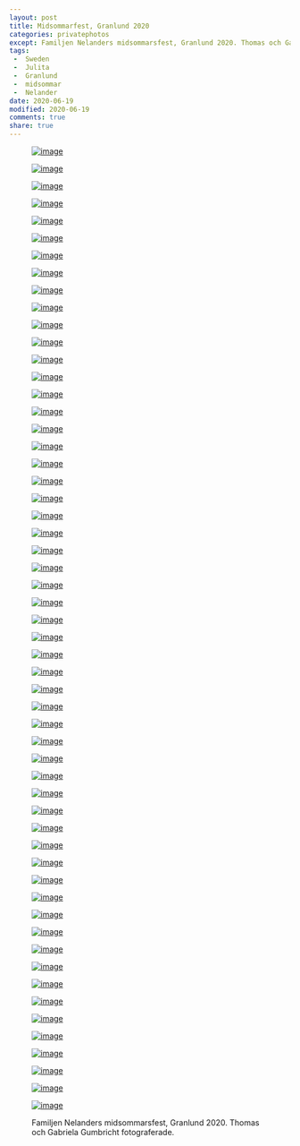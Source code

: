 ```yaml
---
layout: post
title: Midsommarfest, Granlund 2020
categories: privatephotos
except: Familjen Nelanders midsommarsfest, Granlund 2020. Thomas och Gabriela Gumbricht fotograferade
tags:
 -  Sweden
 -  Julita
 -  Granlund
 -  midsommar
 -  Nelander
date: 2020-06-19
modified: 2020-06-19
comments: true
share: true
---
```



<figure class='third'>

<a href="../../photos/se_20200619_midsommar-julita/se_20200619_midsommar-julita_m_DSC_3770.jpg"><img src="../../photos/se_20200619_midsommar-julita/se_20200619_midsommar-julita_m_DSC_3770.jpg" alt="image"></a>

<a href="../../photos/se_20200619_midsommar-julita/se_20200619_midsommar-julita_m_DSC_3773.jpg"><img src="../../photos/se_20200619_midsommar-julita/se_20200619_midsommar-julita_m_DSC_3773.jpg" alt="image"></a>

<a href="../../photos/se_20200619_midsommar-julita/se_20200619_midsommar-julita_m_DSC_3774.jpg"><img src="../../photos/se_20200619_midsommar-julita/se_20200619_midsommar-julita_m_DSC_3774.jpg" alt="image"></a>

<a href="../../photos/se_20200619_midsommar-julita/se_20200619_midsommar-julita_m_DSC_3775.jpg"><img src="../../photos/se_20200619_midsommar-julita/se_20200619_midsommar-julita_m_DSC_3775.jpg" alt="image"></a>

<a href="../../photos/se_20200619_midsommar-julita/se_20200619_midsommar-julita_m_DSC_3776.jpg"><img src="../../photos/se_20200619_midsommar-julita/se_20200619_midsommar-julita_m_DSC_3776.jpg" alt="image"></a>

<a href="../../photos/se_20200619_midsommar-julita/se_20200619_midsommar-julita_m_DSC_3779.jpg"><img src="../../photos/se_20200619_midsommar-julita/se_20200619_midsommar-julita_m_DSC_3779.jpg" alt="image"></a>

<a href="../../photos/se_20200619_midsommar-julita/se_20200619_midsommar-julita_m_DSC_3780.jpg"><img src="../../photos/se_20200619_midsommar-julita/se_20200619_midsommar-julita_m_DSC_3780.jpg" alt="image"></a>

<a href="../../photos/se_20200619_midsommar-julita/se_20200619_midsommar-julita_m_DSC_3781.jpg"><img src="../../photos/se_20200619_midsommar-julita/se_20200619_midsommar-julita_m_DSC_3781.jpg" alt="image"></a>

<a href="../../photos/se_20200619_midsommar-julita/se_20200619_midsommar-julita_m_DSC_3782.jpg"><img src="../../photos/se_20200619_midsommar-julita/se_20200619_midsommar-julita_m_DSC_3782.jpg" alt="image"></a>

<a href="../../photos/se_20200619_midsommar-julita/se_20200619_midsommar-julita_m_DSC_3783.jpg"><img src="../../photos/se_20200619_midsommar-julita/se_20200619_midsommar-julita_m_DSC_3783.jpg" alt="image"></a>

<a href="../../photos/se_20200619_midsommar-julita/se_20200619_midsommar-julita_m_DSC_3786.jpg"><img src="../../photos/se_20200619_midsommar-julita/se_20200619_midsommar-julita_m_DSC_3786.jpg" alt="image"></a>

<a href="../../photos/se_20200619_midsommar-julita/se_20200619_midsommar-julita_m_DSC_3787.jpg"><img src="../../photos/se_20200619_midsommar-julita/se_20200619_midsommar-julita_m_DSC_3787.jpg" alt="image"></a>

<a href="../../photos/se_20200619_midsommar-julita/se_20200619_midsommar-julita_m_DSC_3788.jpg"><img src="../../photos/se_20200619_midsommar-julita/se_20200619_midsommar-julita_m_DSC_3788.jpg" alt="image"></a>

<a href="../../photos/se_20200619_midsommar-julita/se_20200619_midsommar-julita_m_DSC_3791.jpg"><img src="../../photos/se_20200619_midsommar-julita/se_20200619_midsommar-julita_m_DSC_3791.jpg" alt="image"></a>

<a href="../../photos/se_20200619_midsommar-julita/se_20200619_midsommar-julita_m_DSC_3792.jpg"><img src="../../photos/se_20200619_midsommar-julita/se_20200619_midsommar-julita_m_DSC_3792.jpg" alt="image"></a>

<a href="../../photos/se_20200619_midsommar-julita/se_20200619_midsommar-julita_m_DSC_3797.jpg"><img src="../../photos/se_20200619_midsommar-julita/se_20200619_midsommar-julita_m_DSC_3797.jpg" alt="image"></a>

<a href="../../photos/se_20200619_midsommar-julita/se_20200619_midsommar-julita_m_DSC_3798.jpg"><img src="../../photos/se_20200619_midsommar-julita/se_20200619_midsommar-julita_m_DSC_3798.jpg" alt="image"></a>

<a href="../../photos/se_20200619_midsommar-julita/se_20200619_midsommar-julita_m_DSC_3800.jpg"><img src="../../photos/se_20200619_midsommar-julita/se_20200619_midsommar-julita_m_DSC_3800.jpg" alt="image"></a>

<a href="../../photos/se_20200619_midsommar-julita/se_20200619_midsommar-julita_m_DSC_3805.jpg"><img src="../../photos/se_20200619_midsommar-julita/se_20200619_midsommar-julita_m_DSC_3805.jpg" alt="image"></a>

<a href="../../photos/se_20200619_midsommar-julita/se_20200619_midsommar-julita_m_DSC_3807.jpg"><img src="../../photos/se_20200619_midsommar-julita/se_20200619_midsommar-julita_m_DSC_3807.jpg" alt="image"></a>

<a href="../../photos/se_20200619_midsommar-julita/se_20200619_midsommar-julita_m_DSC_3811.jpg"><img src="../../photos/se_20200619_midsommar-julita/se_20200619_midsommar-julita_m_DSC_3811.jpg" alt="image"></a>

<a href="../../photos/se_20200619_midsommar-julita/se_20200619_midsommar-julita_m_DSC_3813.jpg"><img src="../../photos/se_20200619_midsommar-julita/se_20200619_midsommar-julita_m_DSC_3813.jpg" alt="image"></a>

<a href="../../photos/se_20200619_midsommar-julita/se_20200619_midsommar-julita_m_DSC_3816.jpg"><img src="../../photos/se_20200619_midsommar-julita/se_20200619_midsommar-julita_m_DSC_3816.jpg" alt="image"></a>

<a href="../../photos/se_20200619_midsommar-julita/se_20200619_midsommar-julita_m_DSC_3817.jpg"><img src="../../photos/se_20200619_midsommar-julita/se_20200619_midsommar-julita_m_DSC_3817.jpg" alt="image"></a>

<a href="../../photos/se_20200619_midsommar-julita/se_20200619_midsommar-julita_m_DSC_3821.jpg"><img src="../../photos/se_20200619_midsommar-julita/se_20200619_midsommar-julita_m_DSC_3821.jpg" alt="image"></a>

<a href="../../photos/se_20200619_midsommar-julita/se_20200619_midsommar-julita_m_DSC_3823.jpg"><img src="../../photos/se_20200619_midsommar-julita/se_20200619_midsommar-julita_m_DSC_3823.jpg" alt="image"></a>

<a href="../../photos/se_20200619_midsommar-julita/se_20200619_midsommar-julita_m_DSC_3824.jpg"><img src="../../photos/se_20200619_midsommar-julita/se_20200619_midsommar-julita_m_DSC_3824.jpg" alt="image"></a>

<a href="../../photos/se_20200619_midsommar-julita/se_20200619_midsommar-julita_m_DSC_3826.jpg"><img src="../../photos/se_20200619_midsommar-julita/se_20200619_midsommar-julita_m_DSC_3826.jpg" alt="image"></a>

<a href="../../photos/se_20200619_midsommar-julita/se_20200619_midsommar-julita_m_DSC_3829.jpg"><img src="../../photos/se_20200619_midsommar-julita/se_20200619_midsommar-julita_m_DSC_3829.jpg" alt="image"></a>

<a href="../../photos/se_20200619_midsommar-julita/se_20200619_midsommar-julita_m_DSC_3831.jpg"><img src="../../photos/se_20200619_midsommar-julita/se_20200619_midsommar-julita_m_DSC_3831.jpg" alt="image"></a>

<a href="../../photos/se_20200619_midsommar-julita/se_20200619_midsommar-julita_m_DSC_3833.jpg"><img src="../../photos/se_20200619_midsommar-julita/se_20200619_midsommar-julita_m_DSC_3833.jpg" alt="image"></a>

<a href="../../photos/se_20200619_midsommar-julita/se_20200619_midsommar-julita_m_DSC_3838.jpg"><img src="../../photos/se_20200619_midsommar-julita/se_20200619_midsommar-julita_m_DSC_3838.jpg" alt="image"></a>

<a href="../../photos/se_20200619_midsommar-julita/se_20200619_midsommar-julita_m_DSC_3840.jpg"><img src="../../photos/se_20200619_midsommar-julita/se_20200619_midsommar-julita_m_DSC_3840.jpg" alt="image"></a>

<a href="../../photos/se_20200619_midsommar-julita/se_20200619_midsommar-julita_m_DSC_3843.jpg"><img src="../../photos/se_20200619_midsommar-julita/se_20200619_midsommar-julita_m_DSC_3843.jpg" alt="image"></a>

<a href="../../photos/se_20200619_midsommar-julita/se_20200619_midsommar-julita_m_DSC_3844.jpg"><img src="../../photos/se_20200619_midsommar-julita/se_20200619_midsommar-julita_m_DSC_3844.jpg" alt="image"></a>

<a href="../../photos/se_20200619_midsommar-julita/se_20200619_midsommar-julita_m_DSC_3845.jpg"><img src="../../photos/se_20200619_midsommar-julita/se_20200619_midsommar-julita_m_DSC_3845.jpg" alt="image"></a>

<a href="../../photos/se_20200619_midsommar-julita/se_20200619_midsommar-julita_m_DSC_3847.jpg"><img src="../../photos/se_20200619_midsommar-julita/se_20200619_midsommar-julita_m_DSC_3847.jpg" alt="image"></a>

<a href="../../photos/se_20200619_midsommar-julita/se_20200619_midsommar-julita_m_DSC_3849.jpg"><img src="../../photos/se_20200619_midsommar-julita/se_20200619_midsommar-julita_m_DSC_3849.jpg" alt="image"></a>

<a href="../../photos/se_20200619_midsommar-julita/se_20200619_midsommar-julita_m_DSC_3851.jpg"><img src="../../photos/se_20200619_midsommar-julita/se_20200619_midsommar-julita_m_DSC_3851.jpg" alt="image"></a>

<a href="../../photos/se_20200619_midsommar-julita/se_20200619_midsommar-julita_m_DSC_3853.jpg"><img src="../../photos/se_20200619_midsommar-julita/se_20200619_midsommar-julita_m_DSC_3853.jpg" alt="image"></a>

<a href="../../photos/se_20200619_midsommar-julita/se_20200619_midsommar-julita_m_DSC_3854.jpg"><img src="../../photos/se_20200619_midsommar-julita/se_20200619_midsommar-julita_m_DSC_3854.jpg" alt="image"></a>

<a href="../../photos/se_20200619_midsommar-julita/se_20200619_midsommar-julita_m_DSC_3855.jpg"><img src="../../photos/se_20200619_midsommar-julita/se_20200619_midsommar-julita_m_DSC_3855.jpg" alt="image"></a>

<a href="../../photos/se_20200619_midsommar-julita/se_20200619_midsommar-julita_m_DSC_3856.jpg"><img src="../../photos/se_20200619_midsommar-julita/se_20200619_midsommar-julita_m_DSC_3856.jpg" alt="image"></a>

<a href="../../photos/se_20200619_midsommar-julita/se_20200619_midsommar-julita_m_DSC_3857.jpg"><img src="../../photos/se_20200619_midsommar-julita/se_20200619_midsommar-julita_m_DSC_3857.jpg" alt="image"></a>

<a href="../../photos/se_20200619_midsommar-julita/se_20200619_midsommar-julita_m_DSC_3858.jpg"><img src="../../photos/se_20200619_midsommar-julita/se_20200619_midsommar-julita_m_DSC_3858.jpg" alt="image"></a>

<a href="../../photos/se_20200619_midsommar-julita/se_20200619_midsommar-julita_m_DSC_3862.jpg"><img src="../../photos/se_20200619_midsommar-julita/se_20200619_midsommar-julita_m_DSC_3862.jpg" alt="image"></a>

<a href="../../photos/se_20200619_midsommar-julita/se_20200619_midsommar-julita_m_DSC_3863.jpg"><img src="../../photos/se_20200619_midsommar-julita/se_20200619_midsommar-julita_m_DSC_3863.jpg" alt="image"></a>

<a href="../../photos/se_20200619_midsommar-julita/se_20200619_midsommar-julita_m_DSC_3864.jpg"><img src="../../photos/se_20200619_midsommar-julita/se_20200619_midsommar-julita_m_DSC_3864.jpg" alt="image"></a>

<a href="../../photos/se_20200619_midsommar-julita/se_20200619_midsommar-julita_m_DSC_3867.jpg"><img src="../../photos/se_20200619_midsommar-julita/se_20200619_midsommar-julita_m_DSC_3867.jpg" alt="image"></a>

<a href="../../photos/se_20200619_midsommar-julita/se_20200619_midsommar-julita_m_DSC_3868.jpg"><img src="../../photos/se_20200619_midsommar-julita/se_20200619_midsommar-julita_m_DSC_3868.jpg" alt="image"></a>

<a href="../../photos/se_20200619_midsommar-julita/se_20200619_midsommar-julita_m_DSC_3869.jpg"><img src="../../photos/se_20200619_midsommar-julita/se_20200619_midsommar-julita_m_DSC_3869.jpg" alt="image"></a>

<a href="../../photos/se_20200619_midsommar-julita/se_20200619_midsommar-julita_m_DSC_3874.jpg"><img src="../../photos/se_20200619_midsommar-julita/se_20200619_midsommar-julita_m_DSC_3874.jpg" alt="image"></a>

<a href="../../photos/se_20200619_midsommar-julita/se_20200619_midsommar-julita_m_DSC_3877.jpg"><img src="../../photos/se_20200619_midsommar-julita/se_20200619_midsommar-julita_m_DSC_3877.jpg" alt="image"></a>

<a href="../../photos/se_20200619_midsommar-julita/se_20200619_midsommar-julita_m_DSC_3880.jpg"><img src="../../photos/se_20200619_midsommar-julita/se_20200619_midsommar-julita_m_DSC_3880.jpg" alt="image"></a>

<a href="../../photos/se_20200619_midsommar-julita/se_20200619_midsommar-julita_m_DSC_3882.jpg"><img src="../../photos/se_20200619_midsommar-julita/se_20200619_midsommar-julita_m_DSC_3882.jpg" alt="image"></a>

<a href="../../photos/se_20200619_midsommar-julita/se_20200619_midsommar-julita_m_DSC_3884.jpg"><img src="../../photos/se_20200619_midsommar-julita/se_20200619_midsommar-julita_m_DSC_3884.jpg" alt="image"></a>

<figcaption>Familjen Nelanders midsommarsfest, Granlund 2020. Thomas och Gabriela Gumbricht fotograferade.</figcaption>

</figure>
